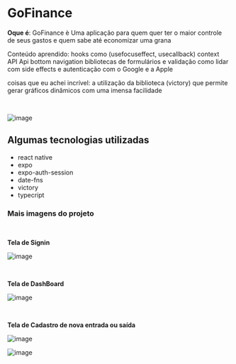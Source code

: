 # GoFinance

**Oque é**: GoFinance è Uma aplicação para quem quer ter o maior controle de seus gastos e quem sabe até economizar uma grana

Conteúdo aprendido:
hooks como (usefocuseffect, usecallback)
context API
Api
bottom navigation
bibliotecas de formulários e validação
como lidar com side effects
e autenticação com o Google e a Apple

coisas que eu achei incrível:
a utilização da biblioteca (victory)
que permite gerar gráficos dinâmicos com uma imensa facilidade

</br>

![image](https://user-images.githubusercontent.com/84108989/201453269-2ed888cd-caa8-4351-bd25-34a315ce2476.png)


## Algumas tecnologias utilizadas

- react native
- expo
- expo-auth-session
- date-fns
- victory
- typecript



### Mais imagens do projeto 


</br>

**Tela de Signin**

</hr>

![image](https://user-images.githubusercontent.com/84108989/201453399-9f53784b-3749-4708-a129-50d434257d78.png)

</br>

**Tela de DashBoard**

</hr>

![image](https://user-images.githubusercontent.com/84108989/201453568-203ab9c4-d50e-4ef9-90c1-f98d641a70ad.png)

</br>

**Tela de Cadastro de nova entrada ou saída**

</hr>

![image](https://user-images.githubusercontent.com/84108989/201453585-58a1e769-225d-4585-9007-ff1c2ab7158c.png)


</hr>

![image](https://user-images.githubusercontent.com/84108989/201453701-9cc7aaf3-d29c-4158-9d1a-53f3451f41e8.png)








